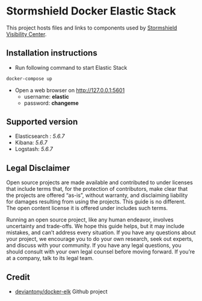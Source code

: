 # Stormshield Docker Elastic Stack

This project hosts files and links to components used by [Stormshield Visibility Center](https://www.stormshield.com/products/visibility-center).

## Installation instructions
  * Run following command to start Elastic Stack
```bash
docker-compose up
```
  * Open a web browser on http://127.0.0.1:5601
    * username: **elastic**
    * password: **changeme**

## Supported version
  * Elasticsearch : *5.6.7*
  * Kibana: *5.6.7*
  * Logstash: *5.6.7*

## Legal Disclaimer
Open source projects are made available and contributed to under licenses that include terms that, for the protection of contributors, make clear that the projects are offered “as-is”, without warranty, and disclaiming liability for damages resulting from using the projects. This guide is no different. The open content license it is offered under includes such terms.

Running an open source project, like any human endeavor, involves uncertainty and trade-offs. We hope this guide helps, but it may include mistakes, and can’t address every situation. If you have any questions about your project, we encourage you to do your own research, seek out experts, and discuss with your community. If you have any legal questions, you should consult with your own legal counsel before moving forward. If you’re at a company, talk to its legal team.

## Credit
  * [deviantony/docker-elk](https://github.com/deviantony/docker-elk) Github project
